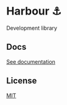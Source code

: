 # Harbour ⚓
Development library

## Docs
[See documentation](docs/README.md)

## License
[MIT](LICENSE.md)